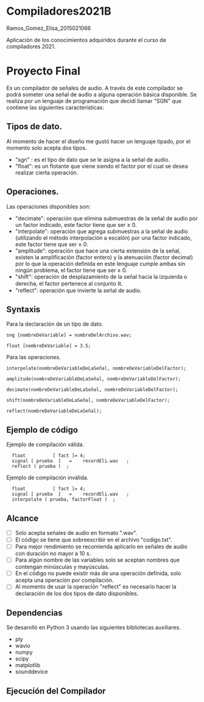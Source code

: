 # Compiladores2021B
Ramos_Gomez_Elisa_2015021066 


Aplicación de los conocimientos adquiridos durante el curso de compiladores 2021.

# Proyecto Final 

Es un compilador de señales de audio. 
   A través de este compilador se podrá someter una señal de audio a alguna operación básica disponible. Se realiza por un lenguaje de programación 
   que decidí llamar "SGN" que contiene las siguientes características: 
   ## Tipos de dato.
   Al momento de hacer el diseño me gustó hacer un lenguaje tipado, por el momento solo acepta dos tipos.
   - "sgn" : es el tipo de dato que se le asigna a la señal de audio.
   - "float": es un flotante que viene siendo el factor por el cual se desea realizar cierta operación.
        
   ## Operaciones.
   Las operaciones disponibles son:
   - "decimate": operación que elimina submuestras de la señal de audio por un factor indicado, este factor tiene que ser ≥ 0. 
   - "interpolate": operación que agrega submuestras a la señal de audio (utilizando el método interpolación a escalón) por una factor indicado, este factor tiene que ser ≥ 0.
   - "amplitude": operación que hace una cierta extensión de la señal, existen la amplificación (factor entero) y la atenuación (factor decimal) por lo que la operación definida en este lenguaje cumple ambas sin ningún problema, el factor tiene que ser ≥ 0.
   - "shift": operación de desplazamiento de la señal hacia la izquierda o derecha, el factor pertenece al conjunto ℝ.
   - "reflect": operación que invierte la señal de audio.

   ## Syntaxis
   Para la declaración de un tipo de dato. 
   
   ```sng [nombreDeVariable] = nombreDelArchivo.wav;```
   
   ```float [nombreDeVariable] = 3.5;```
   
   Para las operaciones.
   
   ```interpolate(nombreDeVariableDeLaSeñal, nombreDeVariableDelFactor);```
   
   ```amplitude(nombreDeVariableDeLaSeñal, nombreDeVariableDelFactor);```
   
   ```decimate(nombreDeVariableDeLaSeñal, nombreDeVariableDelFactor);```
   
   ```shift(nombreDeVariableDeLaSeñal, nombreDeVariableDelFactor);```
   
   ```reflect(nombreDeVariableDeLaSeñal);```
   
  
   
   ## Ejemplo de código 
   Ejemplo de compilación válida.
      
      float          [ fact ]= 4;
      signal [ prueba  ]   =    recordEli.wav   ;
      reflect ( prueba )  ; 
      
      
   Ejemplo de compilación inválida.
      
      
      float          [ fact ]= 4;
      signal [ prueba  ]   =    recordEli.wav   ;
      interpolate ( prueba, factorFloat )  ; 
      
      
   ## Alcance
   - [ ] Solo acepta señales de audio en formato ".wav".
   - [ ] El código se tiene que sobreescribir en el archivo "codigo.txt".
   - [ ] Para mejor rendimiento se recomienda aplicarlo en señales de audio con duración no mayor a 10 s.
   - [ ] Para algún nombre de las variables solo se aceptan nombres que contengan minúsculas y mayúsculas.
   - [ ] En el código no puede existir más de una operación definida, solo acepta una operación por compilación.
   - [ ] Al momento de usar la operación "reflect" es necesario hacer la declaración de los dos tipos de dato disponibles.
   
   ## Dependencias
   Se desarolló en Python 3 usando las siguientes bibliotecas auxiliares.
   - ply 
   - wavio
   - numpy
   - scipy
   - matplotlib
   - sounddevice

   ## Ejecución del Compilador
   


   
   
        
     
     
    
